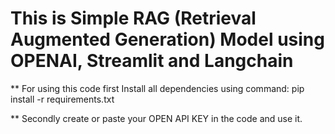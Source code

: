 # This is Simple RAG (Retrieval Augmented Generation) Model using OPENAI, Streamlit and Langchain
** For using this code first Install all dependencies using command:
pip install -r requirements.txt

** Secondly create or paste your OPEN API KEY in the code 
and use it.
